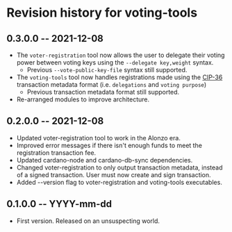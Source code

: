 # Revision history for voting-tools

## 0.3.0.0 -- 2021-12-08

- The `voter-registration` tool now allows the user to delegate their voting power between voting keys using the `--delegate key,weight` syntax.
  - Previous `--vote-public-key-file` syntax still supported.
- The `voting-tools` tool now handles registrations made using the [CIP-36](https://cips.cardano.org/cips/cip36/) transaction metadata format (i.e. `delegations` and `voting purpose`)
  - Previous transaction metadata format still supported.
- Re-arranged modules to improve architecture.

## 0.2.0.0 -- 2021-12-08

- Updated voter-registration tool to work in the Alonzo era.
- Improved error messages if there isn't enough funds to meet the registration transaction fee.
- Updated cardano-node and cardano-db-sync dependencies.
- Changed voter-registration to only output transaction metadata, instead of a signed transaction. User must now create and sign transaction.
- Added --version flag to voter-registration and voting-tools executables.

## 0.1.0.0 -- YYYY-mm-dd

* First version. Released on an unsuspecting world.
